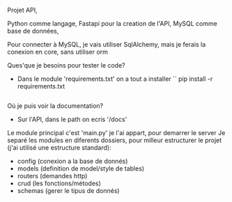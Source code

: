 Projet API, 

Python comme langage,
Fastapi pour la creation de l'API,
MySQL comme base de données,

Pour connecter à MySQL, je vais utiliser SqlAlchemy,
mais je ferais la conexion en core, sans utiliser orm


Ques'que je besoins pour tester le code? 
- Dans le module 'requirements.txt' on a tout a installer
  ``
    pip install -r requirements.txt
  ```

Où je puis voir la documentation?
- Sur l'API, dans le path on ecris '/docs'


Le module principal c'est 'main.py' je l'ai appart, pour demarrer le server
Je separé les modules en diferents dossiers, pour milleur estructurer le projet (j'ai utilisé une estructure standard):
- config (conexion a la base de donnés)
- models (definition de model/style de tables)
- routers (demandes http)
- crud (les fonctions/métodes) 
- schemas (gerer le tipus de donnés)
